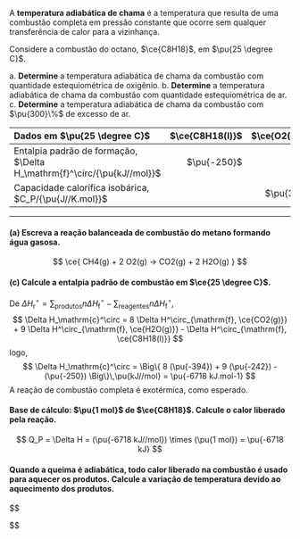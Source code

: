 A **temperatura adiabática de chama** é a temperatura que resulta de uma combustão completa em pressão constante que ocorre sem qualquer transferência de calor para a vizinhança.

Considere a combustão do octano, $\ce{C8H18}$, em $\pu{25 \degree C}$.

a. **Determine** a temperatura adiabática de chama da combustão com quantidade estequiométrica de oxigênio.
b. **Determine** a temperatura adiabática de chama da combustão com quantidade estequiométrica de ar.
c. **Determine** a temperatura adiabática de chama da combustão com $\pu{300}\%$ de excesso de ar.

| Dados em $\pu{25 \degree C}$                                            | $\ce{C8H18(l)}$ | $\ce{O2(g)}$ | $\ce{N2(g)}$ | $\ce{H2O(g)}$ | $\ce{CO2(g)}$ |
| :---------------------------------------------------------------------- | --------------: | -----------: | -----------: | ------------: | ------------: |
| Entalpia padrão de formação, $\Delta H_\mathrm{f}^\circ/{\pu{kJ//mol}}$ |     $\pu{-250}$ |              |              |   $\pu{-242}$ |   $\pu{-394}$ |
| Capacidade calorífica isobárica, $C_P/{\pu{J//K.mol}}$                  |                 |    $\pu{30}$ |    $\pu{30}$ |     $\pu{44}$ |     $\pu{45}$ |

---

#### **(a)** Escreva a reação balanceada de combustão do metano formando água gasosa.

$$
    \ce{ CH4(g) + 2 O2(g) -> CO2(g) + 2 H2O(g) }
$$

#### **(c)** Calcule a entalpia padrão de combustão em $\ce{25 \degree C}$.

De $\Delta H_\mathrm{r}^\circ = \sum_\text{produtos} n \Delta H^\circ_\mathrm{f} - \sum_\text{reagentes} n \Delta H^\circ_\mathrm{f}$,
$$
   \Delta H_\mathrm{c}^\circ 
        = 8 \Delta H^\circ_{\mathrm{f}, \ce{CO2(g)}} 
        + 9 \Delta H^\circ_{\mathrm{f}, \ce{H2O(g)}} 
        - \Delta H^\circ_{\mathrm{f}, \ce{C8H18(l)}}
$$
logo,
$$
   \Delta H_\mathrm{c}^\circ
        = \Big\{ 8 (\pu{-394}) + 9 (\pu{-242}) - (\pu{-250}) \Big\}\,\pu{kJ//mol}
        = \pu{-6718 kJ.mol-1}
$$
A reação de combustão completa é exotérmica, como esperado.

#### Base de cálculo: $\pu{1 mol}$ de $\ce{C8H18}$. Calcule o calor liberado pela reação.

$$
    Q_P = \Delta H = (\pu{-6718 kJ//mol}) \times (\pu{1 mol}) = \pu{-6718 kJ}
$$

####  Quando a queima é adiabática, todo calor liberado na combustão é usado para aquecer os produtos. Calcule a variação de temperatura devido ao aquecimento dos produtos.

$$

$$


